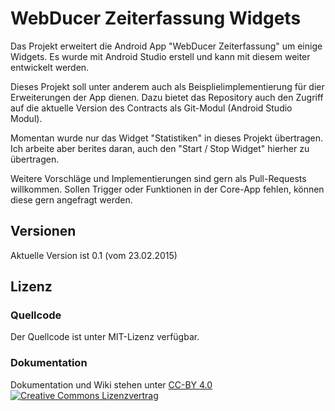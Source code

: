 # WebDucer Zeiterfassung Widgets
Das Projekt erweitert die Android App "WebDucer Zeiterfassung" um einige Widgets. Es wurde mit Android Studio erstell und kann mit diesem weiter entwickelt werden.

Dieses Projekt soll unter anderem auch als Beisplielimplementierung für dier Erweiterungen der App dienen. Dazu bietet das Repository auch den Zugriff auf die aktuelle Version des Contracts als Git-Modul (Android Studio Modul).

Momentan wurde nur das Widget "Statistiken" in dieses Projekt übertragen. Ich arbeite aber berites daran, auch den "Start / Stop Widget" hierher zu übertragen.

Weitere Vorschläge und Implementierungen sind gern als Pull-Requests willkommen. Sollen Trigger oder Funktionen in der Core-App fehlen, können diese gern angefragt werden.

## Versionen
Aktuelle Version ist 0.1 (vom 23.02.2015)

## Lizenz
### Quellcode
Der Quellcode ist unter MIT-Lizenz verfügbar.

### Dokumentation
Dokumentation und Wiki stehen unter [CC-BY 4.0](http://creativecommons.org/licenses/by/4.0/ "WebDucer Zeiterfassung Widgets von Eugen [WebDucer] Richter ist lizenziert unter einer Creative Commons Namensnennung 4.0 International Lizenz") [![Creative Commons Lizenzvertrag](https://i.creativecommons.org/l/by/4.0/88x31.png)](http://creativecommons.org/licenses/by/4.0/ "WebDucer Zeiterfassung Widgets von Eugen [WebDucer] Richter ist lizenziert unter einer Creative Commons Namensnennung 4.0 International Lizenz")
